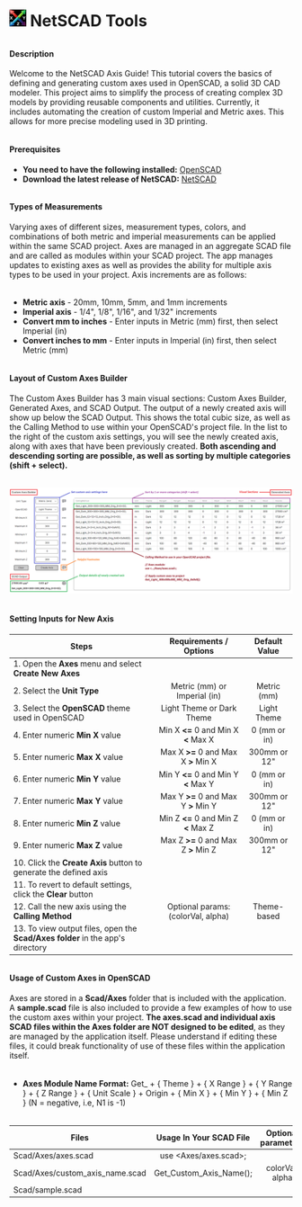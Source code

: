 # <img src="https://github.com/ogmarveler/NetSCAD/blob/25f80b909ac1837b3adb92b88e1d9d3ce63d0e2c/NetScad.UI/NetScad.UI/Assets/Images/logo-netscad.png" alt="NetSCAD logo" height="30" width="30"> NetSCAD Tools
###### 
#### Description
Welcome to the NetSCAD Axis Guide! This tutorial covers the basics of defining and generating custom axes used in OpenSCAD, a solid 3D CAD modeler. This project aims to simplify the process of creating complex 3D models by providing reusable components and utilities. Currently, it includes automating the creation of custom Imperial and Metric axes. This allows for more precise modeling used in 3D printing.
###### 
#### Prerequisites
* **You need to have the following installed:** [OpenSCAD](https://openscad.org/downloads.html)
* **Download the latest release of NetSCAD:** [NetSCAD](https://github.com/ogmarveler/NetSCAD/releases/tag/netscad_v010_winx64)
###### 
#### Types of Measurements
Varying axes of different sizes, measurement types, colors, and combinations of both metric and imperial measurements can be applied within the same SCAD project. Axes are managed in an aggregate SCAD file and are called as modules within your SCAD project. The app manages updates to existing axes as well as provides the ability for multiple axis types to be used in your project. Axis increments are as follows:
###### 
* **Metric axis** - 20mm, 10mm, 5mm, and 1mm increments
* **Imperial axis** - 1/4", 1/8", 1/16", and 1/32" increments
* **Convert mm to inches** - Enter inputs in Metric (mm) first, then select Imperial (in)
* **Convert inches to mm** - Enter inputs in Imperial (in) first, then select Metric (mm)
###### 
#### Layout of Custom Axes Builder
The Custom Axes Builder has 3 main visual sections: Custom Axes Builder, Generated Axes, and SCAD Output. The output of a newly created axis will show up below the SCAD Output. This shows the total cubic size, as well as the Calling Method to use within your OpenSCAD's project file. In the list to the right of the custom axis settings, you will see the newly created axis, along with axes that have been previously created. **Both ascending and descending sorting are possible, as well as sorting by multiple categories (shift + select).**
###### 
![AxesUsageGuide](https://github.com/ogmarveler/NetSCAD/blob/25f80b909ac1837b3adb92b88e1d9d3ce63d0e2c/NetScad.UI/NetScad.UI/Assets/Images/axesUsageGuide.png)
###### 
#### Setting Inputs for New Axis
| Steps                                                                         | Requirements / Options                  | Default Value |
| ----------------------------------------------------------------------------- |:---------------------------------------:|:-------------:|
| 1. Open the **Axes** menu and select **Create New Axes**                      |                                         |               |
| 2. Select the **Unit Type**                                                   | Metric (mm) or Imperial (in)            | Metric (mm)   |
| 3. Select the **OpenSCAD** theme used in OpenSCAD                             | Light Theme or Dark Theme               | Light Theme   |
| 4. Enter numeric **Min X** value                                              | Min X **<=** 0 and Min X **<** Max X    | 0 (mm or in)  |
| 5. Enter numeric **Max X** value                                              | Max X **>=** 0 and Max X **>** Min X    | 300mm or 12"  |
| 6. Enter numeric **Min Y** value                                              | Min Y **<=** 0 and Min Y **<** Max Y    | 0 (mm or in)  |
| 7. Enter numeric **Max Y** value                                              | Max Y **>=** 0 and Max Y **>** Min Y    | 300mm or 12"  |
| 8. Enter numeric **Min Z** value                                              | Min Z **<=** 0 and Min Z **<** Max Z    | 0 (mm or in)  |
| 9. Enter numeric **Max Z** value                                              | Max Z **>=** 0 and Max Z **>** Min Z    | 300mm or 12"  |
| 10. Click the **Create Axis** button to generate the defined axis             |                                         |               |
| 11. To revert to default settings, click the **Clear** button                 |                                         |               |
| 12. Call the new axis using the **Calling Method**                            | Optional params: (colorVal, alpha)      | Theme-based   |
| 13. To view output files, open the **Scad/Axes folder** in the app's directory|                                         |               |
###### 
#### Usage of Custom Axes in OpenSCAD
Axes are stored in a **Scad/Axes** folder that is included with the application. A **sample.scad** file is also included to provide a few examples of how to use the custom axes within your project. **The axes.scad and individual axis SCAD files within the Axes folder are NOT designed to be edited**, as they are managed by the application itself. Please understand if editing these files, it could break functionality of use of these files within the application itself.
###### 
* **Axes Module Name Format:** Get_ + { Theme } + { X Range } +  { Y Range } +  { Z Range } + { Unit Scale } + Origin + { Min X } + { Min Y } + { Min Z } (N = negative, i.e, N1 is -1)
###### 
| Files                           | Usage In Your SCAD File | Optional parameters |
| ------------------------------- |:-----------------------:|:-------------------:|
| Scad/Axes/axes.scad             | use <Axes/axes.scad>;   |                     |
| Scad/Axes/custom_axis_name.scad | Get_Custom_Axis_Name(); | colorVal, alpha     |
| Scad/sample.scad                |                         |                     |
